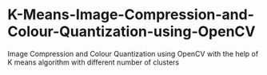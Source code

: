 # K-Means-Image-Compression-and-Colour-Quantization-using-OpenCV
Image Compression and Colour Quantization using OpenCV with the help of K means algorithm with different number of clusters
